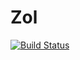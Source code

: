 # Zol

[![Build Status](https://travis-ci.org/MedFlyt/zol.svg?branch=master)](https://travis-ci.org/MedFlyt/zol)
